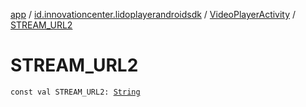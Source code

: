 [app](../../index.md) / [id.innovationcenter.lidoplayerandroidsdk](../index.md) / [VideoPlayerActivity](index.md) / [STREAM_URL2](./-s-t-r-e-a-m_-u-r-l2.md)

# STREAM_URL2

`const val STREAM_URL2: `[`String`](https://kotlinlang.org/api/latest/jvm/stdlib/kotlin/-string/index.html)